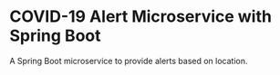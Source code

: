 # COVID-19 Alert Microservice with Spring Boot
A  Spring Boot microservice  to provide alerts based on location.
